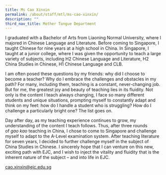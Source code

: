 ```yaml
---
title: Ms Cao Xinxin
permalink: /about/staff/mtl/ms-cao-xinxin/
description: ""
third_nav_title: Mother Tongue Department
---
```




I graduated with a Bachelor of Arts from Liaoning Normal University, where I majored in Chinese Language and Literature. Before coming to Singapore, I taught Chinese for nine years at a high school in China. In Singapore, I taught at a junior college, where I was given the opportunity to teach a large variety of subjects, including H2 Chinese Language and Literature, H2 China Studies in Chinese, H1 Chinese Language and CLB.

I am often posed these questions by my friends: why did I choose to become a teacher? Why do I embrace the challenges and obstacles in my path? For many, including them, teaching is a constant, never-changing job. But for me, the greatest joy and beauty of teaching lies in its fluidity. Not only is the content I teach always changing, I face so many different students and unique situations, prompting myself to constantly adapt and think on my feet: how do I handle a student who is struggling? How do I challenge a particularly bright one? The list goes on.

Day after day, as my teaching experience continues to grow, my understanding of the content I teach follows. Thus, after three rounds of _gao kao_ teaching in China, I chose to come to Singapore and challenge myself to adapt to the A-Level examination system. After teaching literature for seven years, I decided to further challenge myself in the subject of China Studies in Chinese. I sincerely hope that I can venture on this new, exciting path with EJC, and I wish to inject the vitality and fluidity that is the inherent nature of the subject – and into life in EJC.

[cao.xinxin@ejc.edu.sg](mailto:cao.xinxin@ejc.edu.sg)